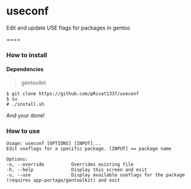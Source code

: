 # useconf

Edit and update USE flags for packages in gentoo

====

### How to install

#### Dependencies
> gentoolkit

```
$ git clone https://github.com/pRivat1337/useconf
$ su
# ./install.sh
```
And your done!

### How to use

```
Usage: useconf [OPTIONS] [INPUT]...
Edit useflags for a specific package. [INPUT] == package name

Options:
-o, --override          Overrides existing file
-h, --help              Display this screen and exit
-u, --use               Display available useflags for the package (requires app-portage/gentoolkit) and exit
```
